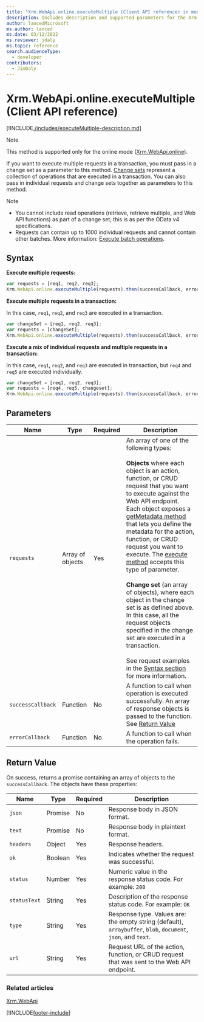 ```yaml
---
title: "Xrm.WebApi.online.executeMultiple (Client API reference) in model-driven apps| MicrosoftDocs"
description: Includes description and supported parameters for the Xrm.WebApi.online.executeMultiple method.
author: lancedMicrosoft
ms.author: lanced
ms.date: 03/12/2022
ms.reviewer: jdaly
ms.topic: reference
search.audienceType: 
  - developer
contributors:
  - JimDaly
---
```

# Xrm.WebApi.online.executeMultiple (Client API reference)

[!INCLUDE[./includes/executeMultiple-description.md](./includes/executeMultiple-description.md)]

> [!NOTE]
> This method is supported only for the online mode ([Xrm.WebApi.online](../online.md)). 

If you want to execute multiple requests in a transaction, you must pass in a change set as a parameter to this method. [Change sets](../../../../../data-platform/webapi/execute-batch-operations-using-web-api.md#change-sets) represent a collection of operations that are executed in a transaction. You can also pass in individual requests and change sets together as parameters to this method.

> [!NOTE]
> - You cannot include read operations (retrieve, retrieve multiple, and Web API functions) as part of a change set; this is as per the OData v4 specifications.
> - Requests can contain up to 1000 individual requests and cannot contain other batches. More information: [Execute batch operations](../../../../../data-platform/webapi/execute-batch-operations-using-web-api.md).

## Syntax

**Execute multiple requests:**

```JavaScript
var requests = [req1, req2, req3];
Xrm.WebApi.online.executeMultiple(requests).then(successCallback, errorCallback);
```

**Execute multiple requests in a transaction:**

In this case, `req1`, `req2`, and `req3` are executed in a transaction.

```JavaScript
var changeSet = [req1, req2, req3];
var requests = [changeSet];
Xrm.WebApi.online.executeMultiple(requests).then(successCallback, errorCallback);
```


**Execute a mix of individual requests and multiple requests in a transaction:**

In this case, `req1`, `req2`, and `req3` are executed in transaction, but `req4` and `req5` are executed individually.

```JavaScript
var changeSet = [req1, req2, req3];
var requests = [req4, req5, changeset];
Xrm.WebApi.online.executeMultiple(requests).then(successCallback, errorCallback);
```

## Parameters

|Name|Type|Required|Description|
|---|---|---|---|
|`requests`|Array of objects|Yes|An array of one of the following types:<br /><br />**Objects** where each object is an action, function, or CRUD request that you want to execute against the Web API endpoint. Each object exposes a [getMetadata method](execute.md#requestgetmetadata-method) that lets you define the metadata for the action, function, or CRUD request you want to execute. The [execute method](execute.md) accepts this type of parameter.<br /><br />**Change set** (an array of objects), where each object in the change set is as defined above. In this case, all the request objects specified in the change set are executed in a transaction.<br /><br />See request examples in the [Syntax section](#syntax) for more information.|
|`successCallback`|Function|No|A function to call when operation is executed successfully. An array of response objects is passed to the function. See [Return Value](#return-value)|
|`errorCallback`|Function|No|A function to call when the operation fails.|

## Return Value

On success, returns a promise containing an array of objects to the `successCallback`. The objects have these properties:

|Name|Type|Required|Description|
|---|---|---|---|
|`json`|Promise|No|Response body in JSON format.|
|`text`|Promise|No|Response body in plaintext format. |
|`headers`|Object|Yes|Response headers.|
|`ok`|Boolean|Yes|Indicates whether the request was successful.|
|`status`|Number|Yes|Numeric value in the response status code. For example: `200`|
|`statusText`|String|Yes|Description of the response status code. For example: `OK`|
|`type`|String|Yes|Response type. Values are: the empty string (default), `arraybuffer`, `blob`, `document`, `json`, and `text`.|
|`url`|String|Yes|Request URL of the action, function, or CRUD request that was sent to the Web API endpoint.|

### Related articles

[Xrm.WebApi](../../xrm-webapi.md)

[!INCLUDE[footer-include](../../../../../../includes/footer-banner.md)]
